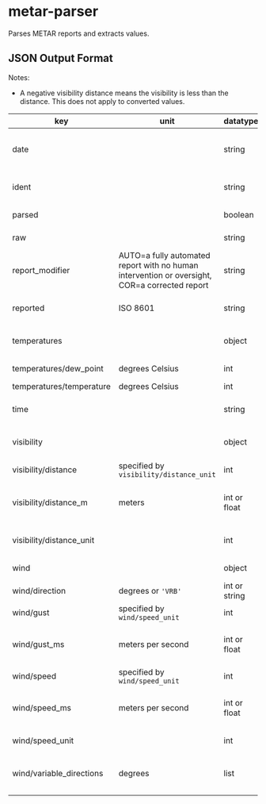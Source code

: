 # metar-parser
Parses METAR reports and extracts values.

## JSON Output Format
Notes:
- A negative visibility distance means the visibility is less than the distance. This does not apply to converted values.

| **key** | **unit** | **datatype** | **description**
|-|-|-|-|
| date | | string | date of report (YYYY-MM-DD)
| ident | | string | weather station identifier
| parsed | | boolean | parsed status
| raw | | string | input METAR
| report_modifier | AUTO=a fully automated report with no human intervention or oversight, COR=a corrected report | string |
| reported | ISO 8601 | string | date and time of report
| temperatures | | object | contains temperature data
| temperatures/dew_point | degrees Celsius | int | dew point temperature
| temperatures/temperature | degrees Celsius | int | temperature
| time | | string | time of report (HH:MM)
| visibility | | object | contains visibility data
| visibility/distance | specified by `visibility/distance_unit` | int | visibility distance
| visibility/distance_m | meters | int or float | converted visibility distance in meters
| visibility/distance_unit |  | int | unit of visibility distance
| wind | | object | contains wind data
| wind/direction | degrees or `'VRB'` | int or string | wind direction
| wind/gust | specified by `wind/speed_unit` | int | gust speed
| wind/gust_ms | meters per second | int or float | converted gust speed in meters per second
| wind/speed | specified by `wind/speed_unit` | int | wind speed
| wind/speed_ms | meters per second | int or float | converted wind speed in meters per second
| wind/speed_unit |  | int | unit of wind speed
| wind/variable_directions | degrees | list | contains variable wind directions
